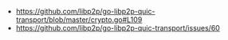 * https://github.com/libp2p/go-libp2p-quic-transport/blob/master/crypto.go#L109
* https://github.com/libp2p/go-libp2p-quic-transport/issues/60
